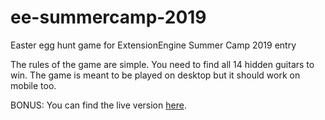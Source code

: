 # ee-summercamp-2019
Easter egg hunt game for ExtensionEngine Summer Camp 2019 entry

The rules of the game are simple. You need to find all 14 hidden guitars to win. 
The game is meant to be played on desktop but it should work on mobile too. 

BONUS: You can find the live version [here](https://lnola.github.io/ee-summercamp-2019/).
